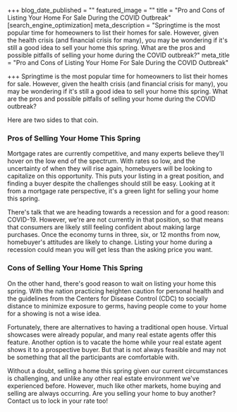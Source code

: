 +++
blog_date_published = ""
featured_image = ""
title = "Pro and Cons of Listing Your Home For Sale During the COVID Outbreak"
[search_engine_optimization]
meta_description = "Springtime is the most popular time for homeowners to list their homes for sale. However, given the health crisis (and financial crisis for many), you may be wondering if it's still a good idea to sell your home this spring. What are the pros and possible pitfalls of selling your home during the COVID outbreak?"
meta_title = "Pro and Cons of Listing Your Home For Sale During the COVID Outbreak"

+++
Springtime is the most popular time for homeowners to list their homes for sale. However, given the health crisis (and financial crisis for many), you may be wondering if it's still a good idea to sell your home this spring. What are the pros and possible pitfalls of selling your home during the COVID outbreak?

Here are two sides to that coin.

### Pros of Selling Your Home This Spring

Mortgage rates are currently competitive, and many experts believe they'll hover on the low end of the spectrum. With rates so low, and the uncertainty of when they will rise again, homebuyers will be looking to capitalize on this opportunity. This puts your listing in a great position, and finding a buyer despite the challenges should still be easy. Looking at it from a mortgage rate perspective, it's a green light for selling your home this spring.

There's talk that we are heading towards a recession and for a good reason: COVID-19. However, we're are not currently in that position, so that means that consumers are likely still feeling confident about making large purchases. Once the economy turns in three, six, or 12 months from now, homebuyer's attitudes are likely to change. Listing your home during a recession could mean you will get less than the asking price you want.

### Cons of Selling Your Home This Spring

On the other hand, there's good reason to wait on listing your home this spring. With the nation practicing heighten caution for personal health and the guidelines from the Centers for Disease Control (CDC) to socially distance to minimize exposure to germs, having people come to your home for a showing is not a wise idea.

Fortunately, there are alternatives to having a traditional open house. Virtual showcases were already popular, and many real estate agents offer this feature. Another option is to vacate the home while your real estate agent shows it to a prospective buyer. But that is not always feasible and may not be something that all the participants are comfortable with.

Without a doubt, selling a home this spring given our current circumstances is challenging, and unlike any other real estate environment we've experienced before. However, much like other markets, home buying and selling are always occurring. Are you selling your home to buy another? Contact us to lock in your rate too!